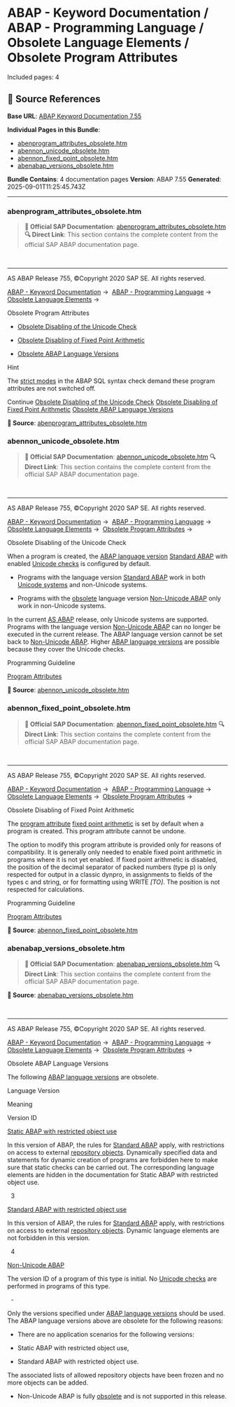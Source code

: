 # ABAP - Keyword Documentation / ABAP - Programming Language / Obsolete Language Elements / Obsolete Program Attributes

Included pages: 4



## 🔗 Source References

**Base URL**: [ABAP Keyword Documentation 7.55](https://help.sap.com/doc/abapdocu_755_index_htm/7.55/en-US/index.htm)

**Individual Pages in this Bundle**:
- [abenprogram_attributes_obsolete.htm](https://help.sap.com/doc/abapdocu_755_index_htm/7.55/en-US/abenprogram_attributes_obsolete.htm)
- [abennon_unicode_obsolete.htm](https://help.sap.com/doc/abapdocu_755_index_htm/7.55/en-US/abennon_unicode_obsolete.htm)
- [abennon_fixed_point_obsolete.htm](https://help.sap.com/doc/abapdocu_755_index_htm/7.55/en-US/abennon_fixed_point_obsolete.htm)
- [abenabap_versions_obsolete.htm](https://help.sap.com/doc/abapdocu_755_index_htm/7.55/en-US/abenabap_versions_obsolete.htm)

**Bundle Contains**: 4 documentation pages
**Version**: ABAP 7.55
**Generated**: 2025-09-01T11:25:45.743Z

---

### abenprogram_attributes_obsolete.htm

> **📖 Official SAP Documentation**: [abenprogram_attributes_obsolete.htm](https://help.sap.com/doc/abapdocu_755_index_htm/7.55/en-US/abenprogram_attributes_obsolete.htm)
> **🔍 Direct Link**: This section contains the complete content from the official SAP ABAP documentation page.


  

* * *

AS ABAP Release 755, ©Copyright 2020 SAP SE. All rights reserved.

[ABAP - Keyword Documentation](javascript:call_link\('abenabap.htm'\)) →  [ABAP - Programming Language](javascript:call_link\('abenabap_reference.htm'\)) →  [Obsolete Language Elements](javascript:call_link\('abenabap_obsolete.htm'\)) → 

Obsolete Program Attributes

-   [Obsolete Disabling of the Unicode Check](javascript:call_link\('abennon_unicode_obsolete.htm'\))

-   [Obsolete Disabling of Fixed Point Arithmetic](javascript:call_link\('abennon_fixed_point_obsolete.htm'\))

-   [Obsolete ABAP Language Versions](javascript:call_link\('abenabap_versions_obsolete.htm'\))

Hint

The [strict modes](javascript:call_link\('abenopensql_strict_modes.htm'\)) in the ABAP SQL syntax check demand these program attributes are not switched off.

Continue
[Obsolete Disabling of the Unicode Check](javascript:call_link\('abennon_unicode_obsolete.htm'\))
[Obsolete Disabling of Fixed Point Arithmetic](javascript:call_link\('abennon_fixed_point_obsolete.htm'\))
[Obsolete ABAP Language Versions](javascript:call_link\('abenabap_versions_obsolete.htm'\))



**📖 Source**: [abenprogram_attributes_obsolete.htm](https://help.sap.com/doc/abapdocu_755_index_htm/7.55/en-US/abenprogram_attributes_obsolete.htm)

### abennon_unicode_obsolete.htm

> **📖 Official SAP Documentation**: [abennon_unicode_obsolete.htm](https://help.sap.com/doc/abapdocu_755_index_htm/7.55/en-US/abennon_unicode_obsolete.htm)
> **🔍 Direct Link**: This section contains the complete content from the official SAP ABAP documentation page.


  

* * *

AS ABAP Release 755, ©Copyright 2020 SAP SE. All rights reserved.

[ABAP - Keyword Documentation](javascript:call_link\('abenabap.htm'\)) →  [ABAP - Programming Language](javascript:call_link\('abenabap_reference.htm'\)) →  [Obsolete Language Elements](javascript:call_link\('abenabap_obsolete.htm'\)) →  [Obsolete Program Attributes](javascript:call_link\('abenprogram_attributes_obsolete.htm'\)) → 

Obsolete Disabling of the Unicode Check

When a program is created, the [ABAP language version](javascript:call_link\('abenabap_versions.htm'\)) [Standard ABAP](javascript:call_link\('abenstandard_abap_glosry.htm'\) "Glossary Entry") with enabled [Unicode checks](javascript:call_link\('abenunicode_check_glosry.htm'\) "Glossary Entry") is configured by default.

-   Programs with the language version [Standard ABAP](javascript:call_link\('abenstandard_abap_glosry.htm'\) "Glossary Entry") work in both [Unicode systems](javascript:call_link\('abenunicode_system_glosry.htm'\) "Glossary Entry") and non-Unicode systems.

-   Programs with the [obsolete](javascript:call_link\('abenabap_versions_obsolete.htm'\)) language version [Non-Unicode ABAP](javascript:call_link\('abennon_unicode_abap_glosry.htm'\) "Glossary Entry") only work in non-Unicode systems.

In the current [AS ABAP](javascript:call_link\('abenas_abap_glosry.htm'\) "Glossary Entry") release, only Unicode systems are supported. Programs with the language version [Non-Unicode ABAP](javascript:call_link\('abennon_unicode_abap_glosry.htm'\) "Glossary Entry") can no longer be executed in the current release. The ABAP language version cannot be set back to [Non-Unicode ABAP](javascript:call_link\('abennon_unicode_abap_glosry.htm'\) "Glossary Entry"). Higher [ABAP language versions](javascript:call_link\('abenabap_version_glosry.htm'\) "Glossary Entry") are possible because they cover the Unicode checks.

Programming Guideline

[Program Attributes](javascript:call_link\('abenprogram_attribute_guidl.htm'\) "Guideline")



**📖 Source**: [abennon_unicode_obsolete.htm](https://help.sap.com/doc/abapdocu_755_index_htm/7.55/en-US/abennon_unicode_obsolete.htm)

### abennon_fixed_point_obsolete.htm

> **📖 Official SAP Documentation**: [abennon_fixed_point_obsolete.htm](https://help.sap.com/doc/abapdocu_755_index_htm/7.55/en-US/abennon_fixed_point_obsolete.htm)
> **🔍 Direct Link**: This section contains the complete content from the official SAP ABAP documentation page.


  

* * *

AS ABAP Release 755, ©Copyright 2020 SAP SE. All rights reserved.

[ABAP - Keyword Documentation](javascript:call_link\('abenabap.htm'\)) →  [ABAP - Programming Language](javascript:call_link\('abenabap_reference.htm'\)) →  [Obsolete Language Elements](javascript:call_link\('abenabap_obsolete.htm'\)) →  [Obsolete Program Attributes](javascript:call_link\('abenprogram_attributes_obsolete.htm'\)) → 

Obsolete Disabling of Fixed Point Arithmetic

The [program attribute](javascript:call_link\('abenprogram_attribute_glosry.htm'\) "Glossary Entry") [fixed point arithmetic](javascript:call_link\('abenfixed_point_arithmetic_glosry.htm'\) "Glossary Entry") is set by default when a program is created. This program attribute cannot be undone.

The option to modify this program attribute is provided only for reasons of compatibility. It is generally only needed to enable fixed point arithmetic in programs where it is not yet enabled. If fixed point arithmetic is disabled, the position of the decimal separator of packed numbers (type p) is only respected for output in a classic dynpro, in assignments to fields of the types c and string, or for formatting using WRITE *\[*TO*\]*. The position is not respected for calculations.

Programming Guideline

[Program Attributes](javascript:call_link\('abenprogram_attribute_guidl.htm'\) "Guideline")



**📖 Source**: [abennon_fixed_point_obsolete.htm](https://help.sap.com/doc/abapdocu_755_index_htm/7.55/en-US/abennon_fixed_point_obsolete.htm)

### abenabap_versions_obsolete.htm

> **📖 Official SAP Documentation**: [abenabap_versions_obsolete.htm](https://help.sap.com/doc/abapdocu_755_index_htm/7.55/en-US/abenabap_versions_obsolete.htm)
> **🔍 Direct Link**: This section contains the complete content from the official SAP ABAP documentation page.


**📖 Source**: [abenabap_versions_obsolete.htm](https://help.sap.com/doc/abapdocu_755_index_htm/7.55/en-US/abenabap_versions_obsolete.htm)


  

* * *

AS ABAP Release 755, ©Copyright 2020 SAP SE. All rights reserved.

[ABAP - Keyword Documentation](javascript:call_link\('abenabap.htm'\)) →  [ABAP - Programming Language](javascript:call_link\('abenabap_reference.htm'\)) →  [Obsolete Language Elements](javascript:call_link\('abenabap_obsolete.htm'\)) →  [Obsolete Program Attributes](javascript:call_link\('abenprogram_attributes_obsolete.htm'\)) → 

Obsolete ABAP Language Versions

The following [ABAP language versions](javascript:call_link\('abenabap_version_glosry.htm'\) "Glossary Entry") are obsolete.

Language Version

Meaning

Version ID

[Static ABAP with restricted object use](javascript:call_link\('abenabap_static_restr_glosry.htm'\) "Glossary Entry")

In this version of ABAP, the rules for [Standard ABAP](javascript:call_link\('abenstandard_abap_glosry.htm'\) "Glossary Entry") apply, with restrictions on access to external [repository objects](javascript:call_link\('abenrepository_object_glosry.htm'\) "Glossary Entry"). Dynamically specified data and statements for dynamic creation of programs are forbidden here to make sure that static checks can be carried out. The corresponding language elements are hidden in the documentation for Static ABAP with restricted object use.

  3

[Standard ABAP with restricted object use](javascript:call_link\('abenstandard_abap_restr_obj_glosry.htm'\) "Glossary Entry")

In this version of ABAP, the rules for [Standard ABAP](javascript:call_link\('abenstandard_abap_glosry.htm'\) "Glossary Entry") apply, with restrictions on access to external [repository objects](javascript:call_link\('abenrepository_object_glosry.htm'\) "Glossary Entry"). Dynamic language elements are not forbidden in this version.

  4

[Non-Unicode ABAP](javascript:call_link\('abennon_unicode_abap_glosry.htm'\) "Glossary Entry")

The version ID of a program of this type is initial. No [Unicode checks](javascript:call_link\('abenunicode_check_glosry.htm'\) "Glossary Entry") are performed in programs of this type.

  -

Only the versions specified under [ABAP language versions](javascript:call_link\('abenabap_versions.htm'\)) should be used. The ABAP language versions above are obsolete for the following reasons:

-   There are no application scenarios for the following versions:

-   Static ABAP with restricted object use,

-   Standard ABAP with restricted object use.

The associated lists of allowed repository objects have been frozen and no more objects can be added.

-   Non-Unicode ABAP is fully [obsolete](javascript:call_link\('abennon_unicode_obsolete.htm'\)) and is not supported in this release.
